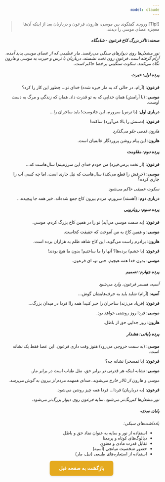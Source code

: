 ```yaml
---
model: claude
---
```


> [!Tip] ورودی
> گفتگوی بین موسی، هارون، فرعون و درباریان بعد از اینکه آن‌ها معجزه عصای موسی را دیدند.

##### صحنه: تالار بزرگ کاخ فرعون - شامگاه

*نور مشعل‌ها روی دیوارهای سنگی می‌رقصد. مار عظیمی که از عصای موسی پدید آمده، آرام گرفته است. فرعون روی تخت نشسته، درباریان با ترس و حیرت به موسی و هارون نگاه می‌کنند. سکوت سنگینی بر فضا حاکم است.*

##### پرده اول: حیرت

**فرعون**: (آرام، در حالی که به مار خیره شده) خدای تو... چطور این کار را کرد؟

**موسی**: (با آرامش) همان خدایی که به تو قدرت داد. همان که زندگی و مرگ به دست اوست.

**درباری اول**: (با ترس) سرورم، این جادوست! باید ساحران را...

**فرعون**: (دستش را بالا می‌آورد) ساکت!

*هارون قدمی جلو می‌گذارد*

**هارون**: این پیام روشن پروردگار عالمیان است.

##### پرده دوم: مقاومت

**فرعون**: (از تخت برمی‌خیزد) من خودم خدای این سرزمینم! سال‌هاست که...

**موسی**: (حرفش را قطع می‌کند) سال‌هاست که نیل جاری است. اما چه کسی آب را جاری کرده؟

*سکوت عمیقی حاکم می‌شود*

**درباری دوم**: (آهسته) سرورم، مردم بیرون کاخ جمع شده‌اند. خبر همه جا پیچیده...

##### پرده سوم: رویارویی

**فرعون**: (به سمت موسی می‌آید) تو را در همین کاخ بزرگ کردم، موسی.

**موسی**: و همین کاخ به من آموخت که حقیقت کجاست.

**هارون**: برادرم راست می‌گوید. این کاخ شاهد ظلم به هزاران برده است.

**فرعون**: (با خشم) برده‌ها؟ آنها را ما ساختیم! بدون ما هیچ بودند!

**موسی**: بدون خدا همه هیچیم. حتی تو، ای فرعون.

##### پرده چهارم: تصمیم

*آسیه، همسر فرعون، وارد می‌شود*

**آسیه**: (آرام) شاید باید به حرف‌هایشان گوش...

**فرعون**: (فریاد می‌زند) ساحران را خبر کنید! همه را! فردا در میدان بزرگ...

**موسی**: فردا روز روشنی خواهد بود.

**هارون**: روز جدایی حق از باطل.

##### پرده پایانی: هشدار

**موسی**: (به سمت خروجی می‌رود) هنوز وقت داری فرعون. این عصا فقط یک نشانه است.

**فرعون**: (با تمسخر) نشانه چه؟

**موسی**: نشانه اینکه هر قدرتی در برابر حق، مثل طناب است در برابر مار.

*موسی و هارون از تالار خارج می‌شوند. صدای همهمه مردم از بیرون به گوش می‌رسد.*

**فرعون**: (به درباریان) فردا... فردا همه چیز روشن می‌شود.

*نور مشعل‌ها کم‌رنگ‌تر می‌شود. سایه فرعون روی دیوار بزرگ‌تر می‌شود.*

##### پایان صحنه

*یادداشت‌های سبکی:*
- استفاده از نور و سایه به عنوان نماد حق و باطل
- دیالوگ‌های کوتاه و پرمعنا
- تقابل قدرت مادی و معنوی
- حضور شخصیت میانجی (آسیه)
- استفاده از استعاره‌های طبیعی (نیل، مار)


<html dir="rtl" lang="fa"><head> <meta charset="UTF-8"> <style> .back-button { display: inline-block; padding: 15px 30px; background-color: rgb(229, 170, 31); color: white; text-decoration: none; border-radius: 8px; font-family: 'Vazirmatn', Tahoma, Geneva, Verdana, sans-serif; font-weight: bold; font-size: 16px; border: none; cursor: pointer; transition: background-color 0.3s ease; box-shadow: 0 2px 5px rgba(0,0,0,0.1); } .back-button:hover { background-color: rgb(205, 150, 25); box-shadow: 0 3px 8px rgba(0,0,0,0.2); } .button-container { display: flex; justify-content: center; align-items: center;} </style></head><body> <div class="button-container"> <button class="back-button" onclick="window.history.back()" aria-label="بازگشت به صفحه قبل"> بازگشت به صفحه قبل </button> </div></body></html>